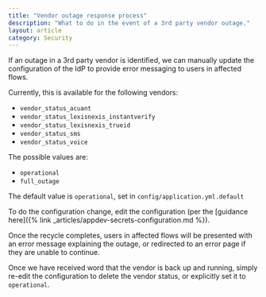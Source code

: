 ```yaml
---
title: "Vendor outage response process"
description: "What to do in the event of a 3rd party vendor outage."
layout: article
category: Security
---
```


If an outage in a 3rd party vendor is identified, we can manually update the configuration of the IdP to provide error messaging to users in affected flows.

Currently, this is available for the following vendors:
- `vendor_status_acuant`
- `vendor_status_lexisnexis_instantverify`
- `vendor_status_lexisnexis_trueid`
- `vendor_status_sms`
- `vendor_status_voice`

The possible values are:
- `operational`
- `full_outage`

The default value is `operational`, set in `config/application.yml.default`

To do the configuration change, edit the configuration (per the [guidance here]({% link _articles/appdev-secrets-configuration.md %}).

Once the recycle completes, users in affected flows will be presented with an error message explaining the outage, or redirected to an error page if they are unable to continue.

Once we have received word that the vendor is back up and running, simply re-edit the configuration to delete the vendor status, or explicitly set it to `operational`.
